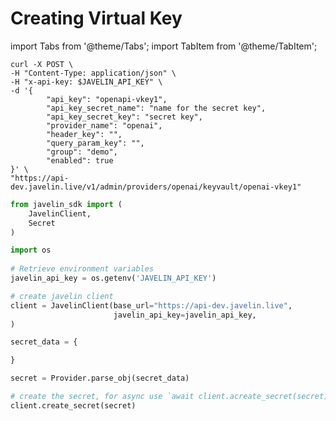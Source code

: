 # Creating Virtual Key
import Tabs from '@theme/Tabs';
import TabItem from '@theme/TabItem';

<Tabs>
<TabItem value="shell" label="curl">

```shell
curl -X POST \
-H "Content-Type: application/json" \
-H "x-api-key: $JAVELIN_API_KEY" \
-d '{
        "api_key": "openapi-vkey1",
        "api_key_secret_name": "name for the secret key",
        "api_key_secret_key": "secret key",
        "provider_name": "openai",
        "header_key": "",
        "query_param_key": "",
        "group": "demo",
        "enabled": true
}' \
"https://api-dev.javelin.live/v1/admin/providers/openai/keyvault/openai-vkey1"

```

</TabItem>

<TabItem value="py" label="Python">

```py
from javelin_sdk import (
    JavelinClient,
    Secret
)

import os
    
# Retrieve environment variables
javelin_api_key = os.getenv('JAVELIN_API_KEY')

# create javelin client
client = JavelinClient(base_url="https://api-dev.javelin.live",
                       javelin_api_key=javelin_api_key,
) 

secret_data = {

}

secret = Provider.parse_obj(secret_data)

# create the secret, for async use `await client.acreate_secret(secret)`
client.create_secret(secret)
 

```

</TabItem>

</Tabs>
